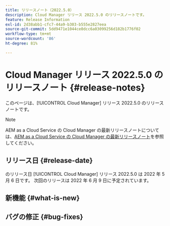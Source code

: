 ```yaml
---
title: リリースノート（2022.5.0）
description: Cloud Manager リリース 2022.5.0 のリリースノートです。
feature: Release Information
exl-id: 2d38abb1-cfc7-44a9-b303-b555e2827eea
source-git-commit: 5dd9471e1044ce0dcc6a03099256d182b1776f02
workflow-type: tm+mt
source-wordcount: '86'
ht-degree: 81%

---
```



# Cloud Manager リリース 2022.5.0 のリリースノート {#release-notes}

このページは、[!UICONTROL Cloud Manager] リリース 2022.5.0 のリリースノートです。

>[!NOTE]
>
>AEM as a Cloud Service の Cloud Manager の最新リリースノートについては、[AEM as a Cloud Service の Cloud Manager の最新リリースノート](https://experienceleague.adobe.com/docs/experience-manager-cloud-service/content/implementing/using-cloud-manager/release-notes-cloud-manager/release-notes-cm-current.html?lang=ja)を参照してください。

## リリース日 {#release-date}

のリリース日 [!UICONTROL Cloud Manager] リリース 2022.5.0 は 2022 年 5 月 6 日です。 次回のリリースは 2022 年 6 月 9 日に予定されています。

## 新機能 {#what-is-new}

## バグの修正 {#bug-fixes}
